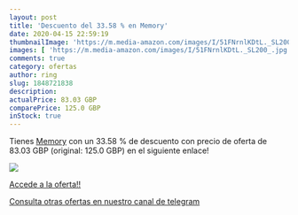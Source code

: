 ```yaml
---
layout: post
title: 'Descuento del 33.58 % en Memory'
date: 2020-04-15 22:59:19
thumbnailImage: 'https://m.media-amazon.com/images/I/51FNrnlKDtL._SL200_.jpg'
images: [ 'https://m.media-amazon.com/images/I/51FNrnlKDtL._SL200_.jpg' ]
comments: true
category: ofertas
author: ring
slug: 1848721838
description:
actualPrice: 83.03 GBP
comparePrice: 125.0 GBP
inStock: true
---
```


Tienes [Memory](https://www.amazon.com/dp/1848721838/?tag=redken08-20) con un 33.58 % de descuento con precio de oferta de 83.03 GBP (original: 125.0 GBP) en el siguiente enlace!

[![](https://m.media-amazon.com/images/I/51FNrnlKDtL._SL200_.jpg)](https://www.amazon.com/dp/1848721838/?tag=redken08-20)

[Accede a la oferta!!](https://www.amazon.com/dp/1848721838/?tag=redken08-20)

[Consulta otras ofertas en nuestro canal de telegram](https://t.me/s/ofertas25)
